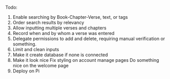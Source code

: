 Todo:
1. Enable searching by Book-Chapter-Verse, text, or tags
2. Order search results by relevancy
3. Allow inputting multiple verses and chapters
4. Record when and by whom a verse was entered
5. Delegate permissions to add and delete, requiring manual verification or something.
6. Limit and clean inputs
7. Make it create database if none is connected
8. Make it look nice
    Fix styling on account manage pages
    Do something nice on the welcome page
9. Deploy on Pi
